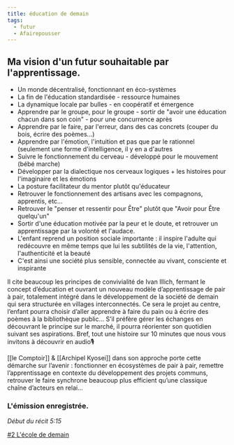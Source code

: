 ```yaml
---
title: éducation de demain
tags:
  - futur
  - Afairepousser
---
```


## Ma vision d'un futur souhaitable par l'apprentissage.

-   Un monde décentralisé, fonctionnant en éco-systèmes
-   La fin de l'éducation standardisée - ressource humaines
-   La dynamique locale par bulles - en coopératif et émergence
-   Apprendre par le groupe, pour le groupe - sortir de "avoir une éducation chacun dans son coin" - pour une concurrence après
-   Apprendre par le faire, par l'erreur, dans des cas concrets (couper du bois, écrire des poèmes...)
-   Apprendre par l'émotion, l'intuition et pas que par le rationnel (seulement une forme d'intelligence, il y en a d'autres
-   Suivre le fonctionnement du cerveau - développé pour le mouvement (bébé marche)
-   Développer par la dialectique nos cerveaux logiques + les histoires pour l'imaginaire et les émotions
-   La posture facilitateur du mentor plutôt qu'éducateur
-   Retrouver le fonctionnement des artisans avec les compagnons, apprentis, etc...
-   Retrouver le "penser et ressentir pour Être" plutôt que "Avoir pour Être quelqu'un"
-   Sortir d'une éducation motivée par la peur et le doute, et retrouver un apprentissage par la volonté et l'audace.
-   L'enfant reprend un position sociale importante : il inspire l'adulte qui redécouvre en même temps que lui les subtilités de la vie, l'attention, l'authenticité et la beauté
-   C'est ainsi une société plus sensible, connectée au vivant, consciente et inspirante

Il cite beaucoup les principes de convivialité de Ivan Illich, fermant le concept d’éducation et ouvrant un nouveau modèle d’apprentissage de pair à pair, totalement intégré dans le développement de la société de demain qui sera structurée en villages interconnectés. Ce sera le projet au centre, l’enfant pourra choisir d’aller apprendre à faire du pain ou à écrire des poèmes à la bibliothèque public… S’il préfère gérer les échanges en découvrant le principe sur le marché, il pourra réorienter son quotidien suivant ses aspirations. Bref, tout une histoire sur 10 minutes que nous vous invitons à découvrir en audio🎙️

[[le Comptoir]] & [[Archipel Kyosei]] dans son approche porte cette démarche sur l’avenir : fonctionner en écosystèmes de pair à pair, remettre l’apprentissage en contexte du développement des projets communs, retrouver le faire synchrone beaucoup plus efficient qu’une classique chaîne d’acteurs en relai…

### L'émission enregistrée.

_Début du récit 5:15_

[#2 L'école de demain](https://open.spotify.com/episode/6qiN0H9UFv8ATNAS2MSSHt?si=uwPzcKJZT6ePGf_OxijMbw)